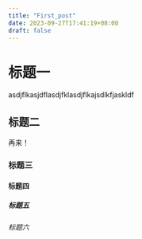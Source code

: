 ```yaml
---
title: "First_post"
date: 2023-09-27T17:41:19+08:00
draft: false
---
```


# 标题一
asdjflkasjdflasdjfklasdjflkajsdlkfjaskldf
## 标题二
再来！
### 标题三

#### 标题四

##### 标题五

###### 标题六